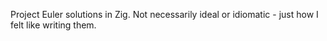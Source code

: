 Project Euler solutions in Zig. Not necessarily ideal or idiomatic - just how I felt like writing them.
